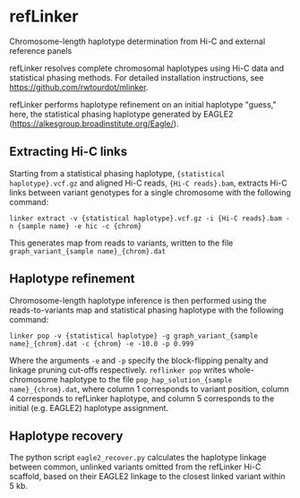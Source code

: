 # refLinker
Chromosome-length haplotype determination from Hi-C and external reference panels

refLinker resolves complete chromosomal haplotypes using Hi-C data and statistical phasing methods. For detailed installation instructions, see https://github.com/rwtourdot/mlinker.

refLinker performs haplotype refinement on an initial haplotype "guess," here, the statistical phasing haplotype generated by EAGLE2 (https://alkesgroup.broadinstitute.org/Eagle/). 

## Extracting Hi-C links

Starting from a statistical phasing haplotype, `{statistical haplotype}.vcf.gz` and aligned Hi-C reads, `{Hi-C reads}.bam`, extracts Hi-C links between variant genotypes for a single chromosome with the following command:

`linker extract -v {statistical haplotype}.vcf.gz -i {Hi-C reads}.bam -n {sample name} -e hic -c {chrom}`

This generates map from reads to variants, written to the file `graph_variant_{sample name}_{chrom}.dat`

## Haplotype refinement

Chromosome-length haplotype inference is then performed using the reads-to-variants map and statistical phasing haplotype with the following command:

`linker pop -v {statistical haplotype} -g graph_variant_{sample name}_{chrom}.dat -c {chrom} -e -10.0 -p 0.999`

Where the arguments `-e` and `-p` specify the block-flipping penalty and linkage pruning cut-offs respectively. `reflinker pop` writes whole-chromosome haplotype to the file `pop_hap_solution_{sample name}_{chrom}.dat`, where column 1 corresponds to variant position, column 4 corresponds to refLinker haplotype, and column 5 corresponds to the initial (e.g. EAGLE2) haplotype assignment.  

## Haplotype recovery

The python script `eagle2_recover.py` calculates the haplotype linkage between common, unlinked variants omitted from the refLinker Hi-C scaffold, based on their EAGLE2 linkage to the closest linked variant within 5 kb.
